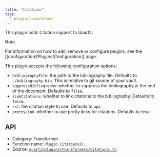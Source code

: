 ```yaml
---
title: "Citations"
tags:
  - plugin/transformer
---
```


This plugin adds Citation support to Quartz.

> [!note]
> For information on how to add, remove or configure plugins, see the [[configuration#Plugins|Configuration]] page.

This plugin accepts the following configuration options:

- `bibliographyFile`: the path to the bibliography file. Defaults to `./bibliography.bib`. This is relative to git source of your vault.
- `suppressBibliography`: whether to suppress the bibliography at the end of the document. Defaults to `false`.
- `linkCitations`: whether to link citations to the bibliography. Defaults to `false`.
- `csl`: the citation style to use. Defaults to `apa`.
- `prettyLink`: whether to use pretty links for citations. Defaults to `true`.

## API

- Category: Transformer
- Function name: `Plugin.Citations()`.
- Source: [`quartz/plugins/transformers/citations.ts`](https://github.com/jackyzha0/quartz/blob/v4/quartz/plugins/transformers/citations.ts).
